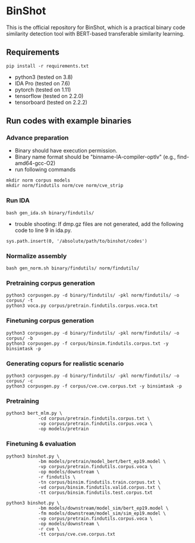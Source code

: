 # BinShot
This is the official repository for BinShot, which is a practical binary code similarity detection tool with BERT-based transferable similarity learning.

## Requirements
```
pip install -r requirements.txt
```
* python3 (tested on 3.8)
* IDA Pro (tested on 7.6)
* pytorch (tested on 1.11)
* tensorflow (tested on 2.2.0)
* tensorboard (tested on 2.2.2)

## Run codes with example binaries
### Advance preparation
* Binary should have execution permission.
* Binary name format should be "binname-IA-compiler-optlv" (e.g., find-amd64-gcc-O2)
* run following commands
```
mkdir norm corpus models
mkdir norm/findutils norm/cve norm/cve_strip
```

### Run IDA
```
bash gen_ida.sh binary/findutils/
```
* trouble shooting: If dmp.gz files are not generated, add the following code to line 9 in ida.py.
```
sys.path.insert(0, '/absolute/path/to/binshot/codes')
```

### Normalize assembly
```
bash gen_norm.sh binary/findutils/ norm/findutils/
```

### Pretraining corpus generation
```
python3 corpusgen.py -d binary/findutils/ -pkl norm/findutils/ -o corpus/ -t
python3 voca.py corpus/pretrain.findutils.corpus.voca.txt
```

### Finetuning corpus generation
```
python3 corpusgen.py -d binary/findutils/ -pkl norm/findutils/ -o corpus/ -b
python3 corpusgen.py -f corpus/binsim.findutils.corpus.txt -y binsimtask -p
```

### Generating copurs for realistic scenario
```
python3 corpusgen.py -d binary/findutils/ -pkl norm/findutils/ -o corpus/ -c
python3 corpusgen.py -f corpus/cve.cve.corpus.txt -y binsimtask -p
```

### Pretraining
```
python3 bert_mlm.py \
            -cd corpus/pretrain.findutils.corpus.txt \
            -vp corpus/pretrain.findutils.corpus.voca \
            -op models/pretrain
```

### Finetuning & evaluation
```
python3 binshot.py \
            -bm models/pretrain/model_bert/bert_ep19.model \
            -vp corpus/pretrain.findutils.corpus.voca \
            -op models/downstream \
            -r findutils \
            -tn corpus/binsim.findutils.train.corpus.txt \
            -vd corpus/binsim.findutils.valid.corpus.txt \
            -tt corpus/binsim.findutils.test.corpus.txt

python3 binshot.py \
            -bm models/downstream/model_sim/bert_ep19.model \
            -fm models/downstream/model_sim/sim_ep19.model \
            -vp corpus/pretrain.findutils.corpus.voca \
            -op models/downstream \
            -r cve \
            -tt corpus/cve.cve.corpus.txt
```

